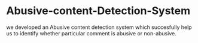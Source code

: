 # Abusive-content-Detection-System #
 we  developed an Abusive content detection system which succesfully help us to identify whether particular comment is abusive or non-abusive.
